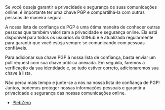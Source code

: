 Se você deseja garantir a privacidade e segurança de suas comunicações online, é importante ter uma chave PGP e compartilhá-la com outras pessoas de maneira segura.

A nossa lista de confiança de PGP é uma ótima maneira de conhecer outras pessoas que também valorizam a privacidade e segurança online. Ela está disponível para todos os usuários do GitHub e é atualizada regularmente para garantir que você esteja sempre se comunicando com pessoas confiáveis.

Para adicionar sua chave PGP à nossa lista de confiança, basta enviar um pull request com sua chave pública anexada. Em seguida, faremos a verificação da sua identidade e, se tudo estiver correto, adicionaremos sua chave à lista.

Não perca mais tempo e junte-se a nós na nossa lista de confiança de PGP! Juntos, podemos proteger nossas informações pessoais e garantir a privacidade e segurança das nossas comunicações online.

- [PlebZero](https://github.com/plebzero/verification/blob/main/plebzero.md)
